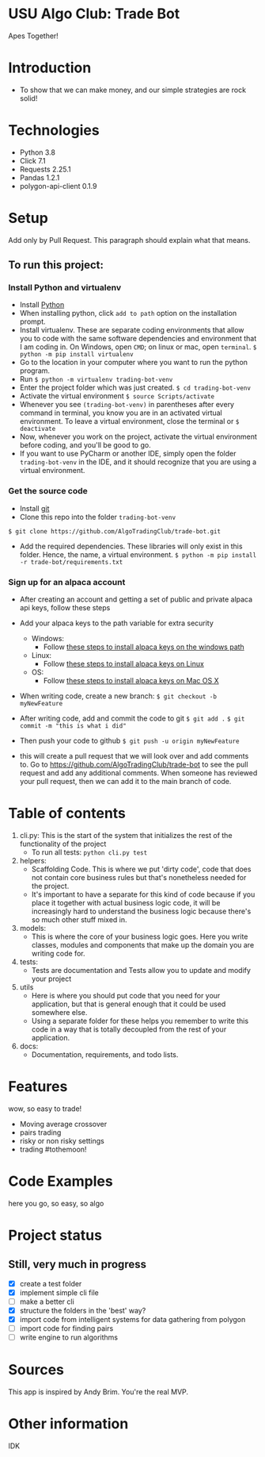 # USU Algo Club: Trade Bot
Apes Together!

# Introduction
- To show that we can make money, and our simple strategies are rock solid!

# Technologies
- Python 3.8
- Click 7.1
- Requests 2.25.1
- Pandas 1.2.1
- polygon-api-client 0.1.9

# Setup
Add only by Pull Request. This paragraph should explain what that means.

## To run this project:

### Install Python and virtualenv
- Install [Python](https://www.python.org/downloads/)
- When installing python, click `add to path` option on the installation prompt.
- Install virtualenv. These are separate coding environments that allow you to code with the same software dependencies and environment that I am coding in. On Windows, open `CMD`; on linux or mac, open `terminal`.
```$ python -m pip install virtualenv```
- Go to the location in your computer where you want to run the python program.
- Run `$ python -m virtualenv trading-bot-venv`
- Enter the project folder which was just created.
`$ cd trading-bot-venv`
- Activate the virtual environment
`$ source Scripts/activate`
- Whenever you see `(trading-bot-venv)` in parentheses after every command in terminal, you know you are in an activated virtual environment. To leave a virtual environment, close the terminal or `$ deactivate`
- Now, whenever you work on the project, activate the virtual environment before coding, and you'll be good to go.
- If you want to use PyCharm or another IDE, simply open the folder `trading-bot-venv` in the IDE, and it should recognize that you are using a virtual environment.

### Get the source code
- Install [git](https://git-scm.com/)
- Clone this repo into the folder `trading-bot-venv`

`$ git clone https://github.com/AlgoTradingClub/trade-bot.git `

- Add the required dependencies. These libraries will only exist in this folder. Hence, the name, a virtual environment.
`$ python -m pip install -r trade-bot/requirements.txt`


### Sign up for an alpaca account 
- After creating an account and getting a set of public and private alpaca api keys, follow these steps
- Add your alpaca keys to the path variable for extra security
	- Windows:
		- Follow [these steps to install alpaca keys on the windows path](https://helpdeskgeek.com/windows-10/add-windows-path-environment-variable/)
	- Linux:
		- Follow [these steps to install alpaca keys on Linux](https://phoenixnap.com/kb/linux-set-environment-variable)
	- OS:
		- Follow [these steps to install alpaca keys on Mac OS X](https://osxdaily.com/2015/07/28/set-enviornment-variables-mac-os-x/)

- When writing code, create a new branch:
`$ git checkout -b myNewFeature`
- After writing code, add and commit the code to git
`$ git add .`
`$ git commit -m "this is what i did"`
- Then push your code to github
`$ git push -u origin myNewFeature`
- this will create a pull request that we will look over and add comments to. Go to https://github.com/AlgoTradingClub/trade-bot to see the pull request and add any additional comments. When someone has reviewed your pull request, then we can add it to the main branch of code.


# Table of contents
1. cli.py: This is the start of the system that initializes the rest of the functionality of the project
   - To run all tests: `python cli.py test`
2. helpers:
   	- Scaffolding Code. This is where we put 'dirty code', code that does not contain core business rules but that's nonetheless needed for the project.
	- It's important to have a separate for this kind of code because if you place it together with actual business logic code, it will be increasingly hard to understand the business logic because there's so much other stuff mixed in.
3. models:
   	- This is where the core of your business logic goes. Here you write classes, modules and components that make up the domain you are writing code for.
4. tests:
   	- Tests are documentation and Tests allow you to update and modify your project
5. utils
   	- Here is where you should put code that you need for your application, but that is general enough that it could be used somewhere else.
	- Using a separate folder for these helps you remember to write this code in a way that is totally decoupled from the rest of your application.
6. docs: 
	- Documentation, requirements, and todo lists.



# Features
wow, so easy to trade!
- Moving average crossover
- pairs trading
- risky or non risky settings
- trading #tothemoon!

# Code Examples
here you go, so easy, so algo

# Project status 
## Still, very much in progress
- [x] create a test folder
- [x] implement simple cli file
- [ ] make a better cli
- [x] structure the folders in the 'best' way?  
- [x] import code from intelligent systems for data gathering from polygon
- [ ] import code for finding pairs
- [ ] write engine to run algorithms

# Sources
This app is inspired by Andy Brim. You're the real MVP. 

# Other information
IDK 	